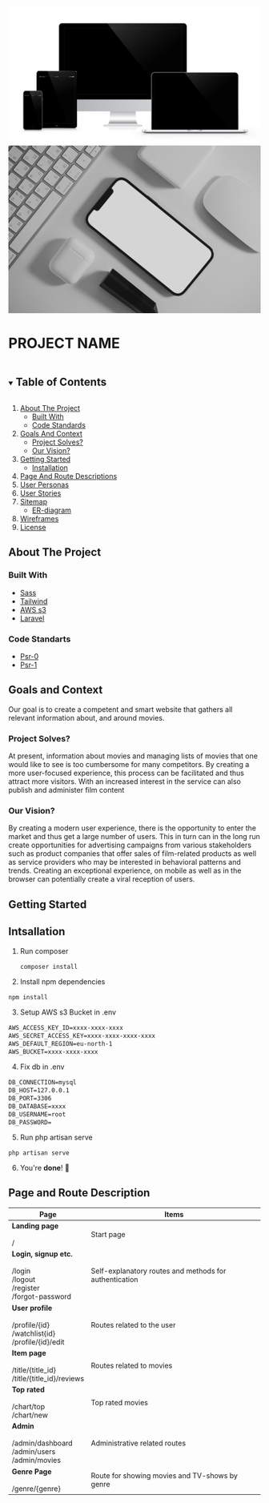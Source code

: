 ![Mockup Desktop](/mockup1.png?raw=true)
![Mockup Mobile](/mockap2.jpg?raw=true)

 <!-- TABLE OF CONTENTS -->
 # PROJECT NAME
 <details open="open">
  <summary><h2 style="display: inline-block">Table of Contents</h2></summary>
  <ol>
    <li><a href="#about-the-project">About The Project</a>
            <ul>
                <li><a href="#built-with">Built With</a></li>
                <li><a href="#code-standards">Code Standards</a></li>
            </ul>
    </li>
    <li>
        <a href="#goals-and-context">Goals And Context</a>
            <ul>
                <li><a href="#project-solves">Project Solves?</a></li>
                <li><a href="#our-vision">Our Vision?</a></li>
            </ul>
    </li>
    <li>
        <a href="#getting-started">Getting Started</a>
            <ul>
                <li><a href="#installation">Installation</a></li>
            </ul>
   </li> 
    <li><a href="#page-and-route-descriptions">Page And Route Descriptions</a></li>
    <li><a href="#user-Personas">User Personas</a></li>
    <li><a href="#user-stories">User Stories</a></li>
    <li>
        <a href="#sitemap">Sitemap</a> 
            <ul>
                <li><a href="#er-diagram">ER-diagram</a></li>
            </ul>
    </li>
    <li><a href="#wireframes">Wireframes</a></li>
    <li><a href="#license">License</a></li>
  </ol>
 </details>

 ## About The Project
 
 ### Built With 
 
* [Sass](https://sass-lang.com)
* [Tailwind](https://tailwindcss.com)
* [AWS s3](https://s3.console.aws.amazon.com/s3)
* [Laravel](https://laravel.com)

### Code Standarts
* [Psr-0](https://github.com/php-fig/fig-standards/blob/master/accepted/PSR-0.md)
* [Psr-1](https://github.com/php-fig/fig-standards/blob/master/accepted/PSR-1-basic-coding-standard.md)

## Goals and Context
Our goal is to create a competent and smart website that gathers all relevant information about, and around movies.

### Project Solves?
At present, information about movies and managing lists of movies that one would like to see is too cumbersome for many competitors. By creating a more user-focused experience, this process can be facilitated and thus attract more visitors. With an increased interest in the service can also publish and administer film content

### Our Vision?
By creating a modern user experience, there is the opportunity to enter the market and thus get a large number of users. This in turn can in the long run create opportunities for advertising campaigns from various stakeholders such as product companies that offer sales of film-related products as well as service providers who may be interested in behavioral patterns and trends. Creating an exceptional experience, on mobile as well as in the browser can potentially create a viral reception of users.

<!-- GETTING STARTED --> 
 ## Getting Started
  ## Intsallation

 1. Run composer
     ```
     composer install
     ```

2. Install npm dependencies
```
npm install
```
3. Setup AWS s3 Bucket in .env
```
AWS_ACCESS_KEY_ID=xxxx-xxxx-xxxx
AWS_SECRET_ACCESS_KEY=xxxx-xxxx-xxxx-xxxx
AWS_DEFAULT_REGION=eu-north-1
AWS_BUCKET=xxxx-xxxx-xxxx
```
4. Fix db in .env 
```
DB_CONNECTION=mysql
DB_HOST=127.0.0.1
DB_PORT=3306
DB_DATABASE=xxxx
DB_USERNAME=root
DB_PASSWORD=
```

5. Run php artisan serve

```
php artisan serve
```
6. You're **done**! 🎉


## Page and  Route Description


| Page        | Items       |
| ----------- | ----------- |
| **Landing page** <br /> <br /> /  | Start page |
| **Login, signup etc.** <br /> <br /> /login <br /> /logout <br /> /register <br /> /forgot-password | Self-explanatory routes and methods for authentication  |
| **User profile** <br /> <br /> /profile/{id} <br /> /watchlist{id} <br /> /profile/{id}/edit | Routes related to the user  |
| **Item page** <br /> <br /> /title/{title_id} <br /> /title/{title_id}/reviews | Routes related to movies |
| **Top rated** <br /> <br /> /chart/top <br /> /chart/new| Top rated movies |
| **Admin** <br /> <br /> /admin/dashboard <br /> /admin/users <br /> /admin/movies | Administrative related routes |
| **Genre Page** <br /> <br /> /genre/{genre} | Route for showing movies and TV-shows by genre |
